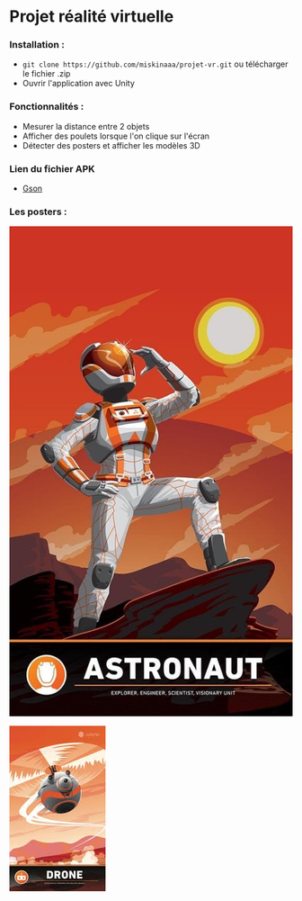 # Projet réalité virtuelle

### Installation : 
* ``` git clone https://github.com/miskinaaa/projet-vr.git ``` ou télécharger le fichier .zip
* Ouvrir l'application avec Unity

### Fonctionnalités : 
* Mesurer la distance entre 2 objets
* Afficher des poulets lorsque l'on clique sur l'écran
* Détecter des posters et afficher les modèles 3D

### Lien du fichier APK

* <a href="https://github.com/miskinaaa/projet-vr/blob/master/build.apk">Gson</a>


### Les posters : 

![alt text](https://github.com/miskinaaa/projet-vr/blob/master/IMG_0642.JPG) 


![alt text](https://github.com/miskinaaa/projet-vr/blob/master/IMG_0643.JPG) 
